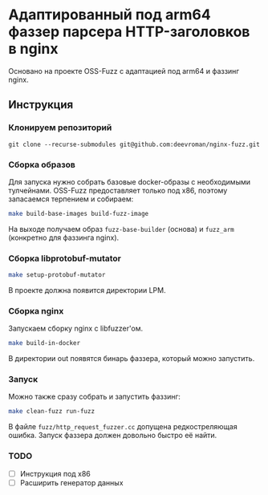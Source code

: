 # Адаптированный под arm64 фаззер парсера HTTP-заголовков в nginx
 
Основано на проекте OSS-Fuzz с адаптацией под arm64 и фаззинг nginx.

## Инструкция

### Клонируем репозиторий

```
git clone --recurse-submodules git@github.com:deevroman/nginx-fuzz.git
```

### Сборка образов

Для запуска нужно собрать базовые docker-образы с необходимыми тулчейнами. OSS-Fuzz предоставляет только под x86, поэтому запасаемся терпением и собираем:

```sh
make build-base-images build-fuzz-image
```

На выходе получаем образ `fuzz-base-builder` (основа) и `fuzz_arm` (конкретно для фаззинга nginx).

### Сборка libprotobuf-mutator

```sh
make setup-protobuf-mutator
```

В проекте должна появится директории LPM. 

### Сборка nginx

Запускаем сборку nginx c libfuzzer'ом. 

```sh
make build-in-docker
```

В директории out появятся бинарь фаззера, который можно запустить. 

### Запуск

Можно также сразу собрать и запустить фаззинг:

```sh
make clean-fuzz run-fuzz
```

В файле `fuzz/http_request_fuzzer.cc` допущена редкостреляющая ошибка. Запуск фаззера должен довольно быстро её найти.

### TODO

- [ ] Инструкция под x86
- [ ] Расширить генератор данных